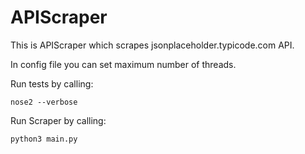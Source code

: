 # APIScraper

This is APIScraper which scrapes jsonplaceholder.typicode.com API.

In config file you can set maximum number of threads.

Run tests by calling: 

```nose2 --verbose```

Run Scraper by calling:

```python3 main.py```


